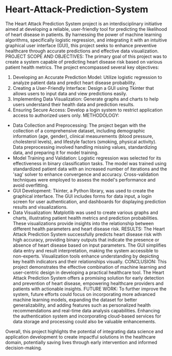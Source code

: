 # Heart-Attack-Prediction-System
The Heart Attack Prediction System project is an interdisciplinary initiative aimed at developing a reliable, user-friendly tool for predicting the likelihood of heart disease in patients. By harnessing the power of machine learning algorithms, specifically logistic regression, and integrating it with an intuitive graphical user interface (GUI), this project seeks to enhance preventive healthcare through accurate predictions and effective data visualization.
PROJECT SCOPE AND OBJECTIVES:
The primary goal of this project was to create a system capable of predicting heart disease risk based on various patient health metrics. The project encompassed several key objectives:
1.	Developing an Accurate Prediction Model: Utilize logistic regression to analyze patient data and predict heart disease probability.
2.	Creating a User-Friendly Interface: Design a GUI using Tkinter that allows users to input data and view predictions easily.
3.	Implementing Data Visualization: Generate graphs and charts to help users understand their health data and prediction results.
4.	Ensuring Secure Access: Develop a login system to restrict application access to authorized users only.
METHODOLOGY:
- Data Collection and Preprocessing: The project began with the collection of a comprehensive dataset, including demographic information (age, gender), clinical measurements (blood pressure, cholesterol levels), and lifestyle factors (smoking, physical activity). Data preprocessing involved handling missing values, standardizing data, and preparing it for model training.
- Model Training and Validation: Logistic regression was selected for its effectiveness in binary classification tasks. The model was trained using standardized patient data with an increased number of iterations and the 'sag' solver to enhance convergence and accuracy. Cross-validation techniques were employed to assess the model's performance and avoid overfitting.
- GUI Development: Tkinter, a Python library, was used to create the graphical interface. The GUI includes forms for data input, a login screen for user authentication, and dashboards for displaying prediction results and visualizations.
- Data Visualization: Matplotlib was used to create various graphs and charts, illustrating patient health metrics and prediction probabilities. These visualizations provide insights into the relationship between different health parameters and heart disease risk.
RESULTS:
The Heart Attack Prediction System successfully predicts heart disease risk with high accuracy, providing binary outputs that indicate the presence or absence of heart disease based on input parameters. The GUI simplifies data entry and result interpretation, making the system accessible to non-experts. Visualization tools enhance understanding by depicting key health indicators and their relationships visually.
CONCLUSION:
This project demonstrates the effective combination of machine learning and user-centric design in developing a practical healthcare tool. The Heart Attack Prediction System offers a promising solution for early detection and prevention of heart disease, empowering healthcare providers and patients with actionable insights.
FUTURE WORK:
To further improve the system, future efforts could focus on incorporating more advanced machine learning models, expanding the dataset for better generalizability, and adding features such as personalized health recommendations and real-time data analysis capabilities. Enhancing the authentication system and incorporating cloud-based services for data storage and processing could also be valuable enhancements.

Overall, this project highlights the potential of integrating data science and application development to create impactful solutions in the healthcare domain, potentially saving lives through early intervention and informed decision-making.

